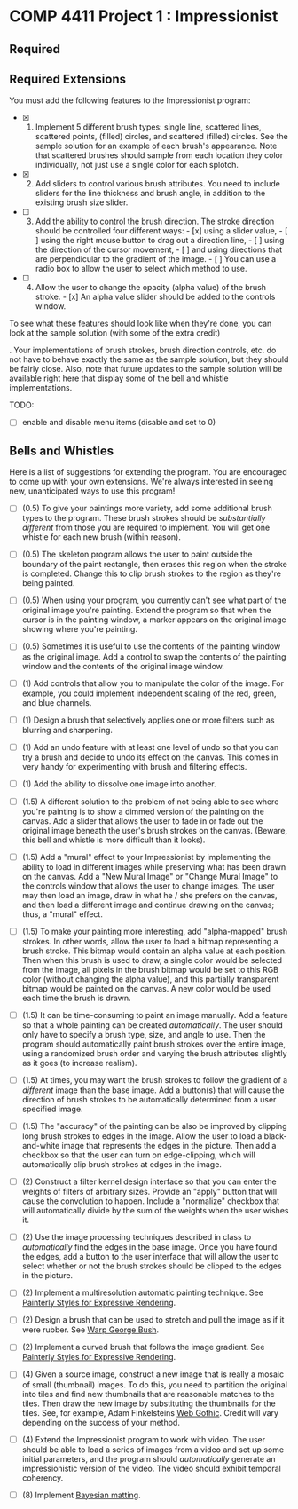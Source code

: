 # COMP 4411 Project 1 : Impressionist

## Required

## Required Extensions

You must add the following features to the Impressionist program:

- [x] 1. Implement 5 different brush types: single line, scattered lines, scattered points, (filled) circles, and scattered (filled) circles. See the sample solution for an example of each brush's appearance. Note that scattered brushes should sample from each location they color individually, not just use a single color for each splotch.
- [x] 2. Add sliders to control various brush attributes. You need to include sliders for the line thickness and brush angle, in addition to the existing brush size slider.
- [ ] 3. Add the ability to control the brush direction. The stroke direction should be controlled four different ways: 
         - [x] using a slider value, 
         - [ ] using the right mouse button to drag out a direction line, 
         - [ ] using the direction of the cursor movement, 
         - [ ] and using directions that are perpendicular to the gradient of the image. 
         - [ ] You can use a radio box to allow the user to select which method to use.
- [ ] 4. Allow the user to change the opacity (alpha value) of the brush stroke. 
         - [x] An alpha value slider should be added to the controls window.

To see what these features should look like when they're done, you can look at the sample solution (with some of the extra credit) 

. Your implementations of brush strokes, brush direction controls, etc. do not have to behave exactly the same as the sample solution, but they should be fairly close. Also, note that future updates to the sample solution will be available right here that display some of the bell and whistle implementations.



TODO:

- [ ] enable and disable menu items (disable and set to 0)

## Bells and Whistles

Here is a list of suggestions for extending the program. You are encouraged to come up with your own extensions. We're always interested in seeing new, unanticipated ways to use this program! 

- [ ] (0.5) To give your paintings more variety, add some additional brush types to the program. These brush strokes should be *substantially different* from those you are required to implement. You will get one whistle for each new brush (within reason).

- [ ] (0.5) The skeleton program allows the user to paint outside the boundary of the paint rectangle, then erases this region when the stroke is completed. Change this to clip brush strokes to the region as they're being painted.

- [ ] (0.5) When using your program, you currently can't see what part of the original image you're painting. Extend the program so that when the cursor is in the painting window, a marker appears on the original image showing where you're painting.

- [ ] (0.5) Sometimes it is useful to use the contents of the painting window as the original image. Add a control to swap the contents of the painting window and the contents of the original image window.

- [ ] (1) Add controls that allow you to manipulate the color of the image. For example, you could implement independent scaling of the red, green, and blue channels.

- [ ] (1) Design a brush that selectively applies one or more filters such as blurring and sharpening.

- [ ] (1) Add an undo feature with at least one level of undo so that you can try a brush and decide to undo its effect on the canvas. This comes in very handy for experimenting with brush and filtering effects.

- [ ] (1) Add the ability to dissolve one image into another.

- [ ] (1.5) A different solution to the problem of not being able to see where you're painting is to show a dimmed version of the painting on the canvas. Add a slider that allows the user to fade in or fade out the original image beneath the user's brush strokes on the canvas. (Beware, this bell and whistle is more difficult than it looks).

- [ ] (1.5) Add a "mural" effect to your Impressionist by implementing the ability to load in different images while preserving what has been drawn on the canvas. Add a "New Mural Image" or "Change Mural Image" to the controls window that allows the user to change images. The user may then load an image, draw in what he / she prefers on the canvas, and then load a different image and continue drawing on the canvas; thus, a "mural" effect.

- [ ] (1.5) To make your painting more interesting, add "alpha-mapped" brush strokes. In other words, allow the user to load a bitmap representing a brush stroke. This bitmap would contain an alpha value at each position. Then when this brush is used to draw, a single color would be selected from the image, all pixels in the brush bitmap would be set to this RGB color (without changing the alpha value), and this partially transparent bitmap would be painted on the canvas. A new color would be used each time the brush is drawn.

- [ ] (1.5) It can be time-consuming to paint an image manually. Add a feature so that a whole painting can be created *automatically*. The user should only have to specify a brush type, size, and angle to use. Then the program should automatically paint brush strokes over the entire image, using a randomized brush order and varying the brush attributes slightly as it goes (to increase realism).

- [ ] (1.5) At times, you may want the brush strokes to follow the gradient of a *different* image than the base image. Add a button(s) that will cause the direction of brush strokes to be automatically determined from a user specified image.

- [ ] (1.5) The "accuracy" of the painting can be also be improved by clipping long brush strokes to edges in the image. Allow the user to load a black-and-white image that represents the edges in the picture. Then add a checkbox so that the user can turn on edge-clipping, which will automatically clip brush strokes at edges in the image.

- [ ] (2) Construct a filter kernel design interface so that you can enter the weights of filters of arbitrary sizes. Provide an "apply" button that will cause the convolution to happen. Include a "normalize" checkbox that will automatically divide by the sum of the weights when the user wishes it.

- [ ] (2) Use the image processing techniques described in class to *automatically* find the edges in the base image. Once you have found the edges, add a button to the user interface that will allow the user to select whether or not the brush strokes should be clipped to the edges in the picture.

- [ ] (2) Implement a multiresolution automatic painting technique. See [Painterly Styles for Expressive Rendering](http://mrl.nyu.edu/projects/npr/painterly/).

- [ ] (2) Design a brush that can be used to stretch and pull the image as if it were rubber. See [Warp George Bush](http://mostfungames.com/warp-george-bush.htm).

- [ ] (2) Implement a curved brush that follows the image gradient. See [Painterly Styles for Expressive Rendering](http://mrl.nyu.edu/projects/npr/painterly/).

- [ ] (4) Given a source image, construct a new image that is really a mosaic of small (thumbnail) images. To do this, you need to partition the original into tiles and find new thumbnails that are reasonable matches to the tiles. Then draw the new image by substituting the thumbnails for the tiles. See, for example, Adam Finkelsteins [Web Gothic](http://www.cs.princeton.edu/~af/cool/webgothic.html). Credit will vary depending on the success of your method.

- [ ] (4) Extend the Impressionist program to work with video. The user should be able to load a series of images from a video and set up some initial parameters, and the program should *automatically* generate an impressionistic version of the video. The video should exhibit temporal coherency. 

- [ ] (8) Implement [Bayesian matting](http://grail.cs.washington.edu/projects/digital-matting/image-matting/).


